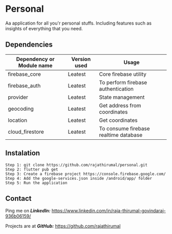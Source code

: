 # Personal

Aa application for all you'r personal stuffs. 
Including features such as insights of everything that you need.


## Dependencies

| Dependency or Module name  | Version used | Usage |
| ------------- | ------------- | ------------- |
| firebase_core | Leatest | Core firebase utility |
| firebase_auth | Leatest | To perform firebase authentication |
| provider | Leatest | State management |
| geocoding | Leatest | Get address from coordinates |
| location | Leatest | Get coordinates |
| cloud_firestore| Leatest | To consume firebase realtime database |


## Instalation

    Step 1: git clone https://github.com/rajathirumal/personal.git
    Step 2: flutter pub get
    Step 3: Create a firebase project https://console.firebase.google.com/
    Step 4: Add the google-services.json inside /android/app/ folder
    Step 5: Run the application

## Contact
Ping me on ***LinkedIn:*** 
    https://www.linkedin.com/in/raja-thirumal-govindaraj-936b06159/

Projects are at ***GitHub:*** 
    https://github.com/rajathirumal